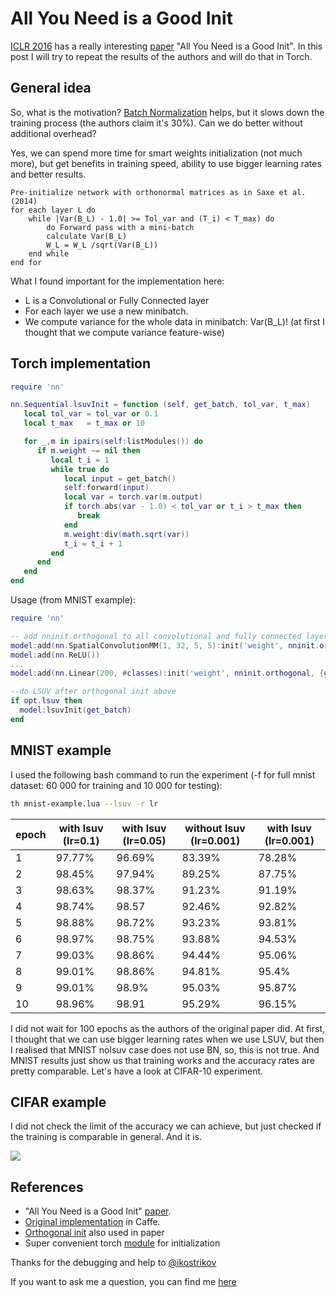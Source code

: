# All You Need is a Good Init

[ICLR 2016](http://www.iclr.cc/doku.php?id=iclr2016:main#accepted_papers_conference_track) has a really interesting [paper](http://arxiv.org/abs/1511.06422) "All You Need is a Good Init". In this post I will try to repeat the results of the authors and will do that in Torch.

## General idea

So, what is the motivation? [Batch Normalization](http://arxiv.org/abs/1502.03167) helps, but it slows down the training process (the authors claim it's 30%). Can we do better without additional overhead?

Yes, we can spend more time for smart weights initialization (not much more), but get benefits in training speed, ability to use bigger learning rates and better results.

```pseudo
Pre-initialize network with orthonormal matrices as in Saxe et al.(2014)
for each layer L do
    while |Var(B_L) - 1.0| >= Tol_var and (T_i) < T_max) do
        do Forward pass with a mini-batch
        calculate Var(B_L)
        W_L = W_L /sqrt(Var(B_L))
    end while
end for
```

What I found important for the implementation here:

* L is a Convolutional or Fully Connected layer
* For each layer we use a new minibatch.
* We compute variance for the whole data in minibatch: Var(B_L)! (at first I thought that we compute variance feature-wise)

## Torch implementation

```lua
require 'nn'

nn.Sequential.lsuvInit = function (self, get_batch, tol_var, t_max)
   local tol_var = tol_var or 0.1
   local t_max   = t_max or 10

   for _,m in ipairs(self:listModules()) do
      if m.weight ~= nil then
         local t_i = 1
         while true do
            local input = get_batch()
            self:forward(input)
            local var = torch.var(m.output)
            if torch.abs(var - 1.0) < tol_var or t_i > t_max then
               break
            end
            m.weight:div(math.sqrt(var))
            t_i = t_i + 1
         end
      end
   end
end
```

Usage (from MNIST example):

```lua
require 'nn'

-- add nninit.orthogonal to all convolutional and fully connected layers
model:add(nn.SpatialConvolutionMM(1, 32, 5, 5):init('weight', nninit.orthogonal, {gain = 'relu'}))
model:add(nn.ReLU())
...
model:add(nn.Linear(200, #classes):init('weight', nninit.orthogonal, {gain = 'relu'}))

--do LSUV after orthogonal init above
if opt.lsuv then
  model:lsuvInit(get_batch)
end
```
## MNIST example

I used the following bash command to run the experiment (-f for full mnist dataset: 60 000 for training and 10 000 for testing):

```bash
th mnist-example.lua --lsuv -r lr
```

epoch |with lsuv (lr=0.1)| with lsuv (lr=0.05) | without lsuv (lr=0.001) | with lsuv (lr=0.001)
------------ | ------------ | ------------- | ------------- | -------------
1|97.77%|96.69%|83.39%|78.28%
2| 98.45%| 97.94%|89.25%|87.75%
3| 98.63%|98.37%|91.23%|91.19%
4| 98.74%|98.57|92.46%|92.82%
5| 98.88%|98.72%|93.23%|93.81%
6| 98.97%|98.75%| 93.88%|94.53%
7| 99.03%|98.86%| 94.44%|95.06%
8| 99.01%|98.86%|94.81%|95.4%
9| 99.01%|98.9%|95.03%|95.87%
10|98.96%|98.91|95.29%|96.15%

I did not wait for 100 epochs as the authors of the original paper did. At first, I thought that we can use bigger learning rates when we use LSUV, but then I realised that MNIST nolsuv case does not use BN, so, this is not true. And MNIST results just show us that training works and the accuracy rates are pretty comparable. Let's have a look at CIFAR-10 experiment.

## CIFAR example

I did not check the limit of the accuracy we can achieve, but just checked if the training is comparable in general. And it is.

<img class='center' src="https://github.com/yobibyte/yobiblog/blob/master/pics/cifar_test_cost.png"/>


## References
* "All You Need is a Good Init" [paper](http://arxiv.org/abs/1511.06422).
* [Original implementation](https://github.com/ducha-aiki/LSUVinit) in Caffe.
* [Orthogonal init](http://arxiv.org/abs/1312.6120) also used in paper
* Super convenient torch [module](https://github.com/Kaixhin/nninit) for initialization

Thanks for the debugging and help to [@ikostrikov](https://github.com/ikostrikov)

If you want to ask me a question, you can find me [here](https://github.com/yobibyte/yobiblog/blob/master/pages/about.md)

